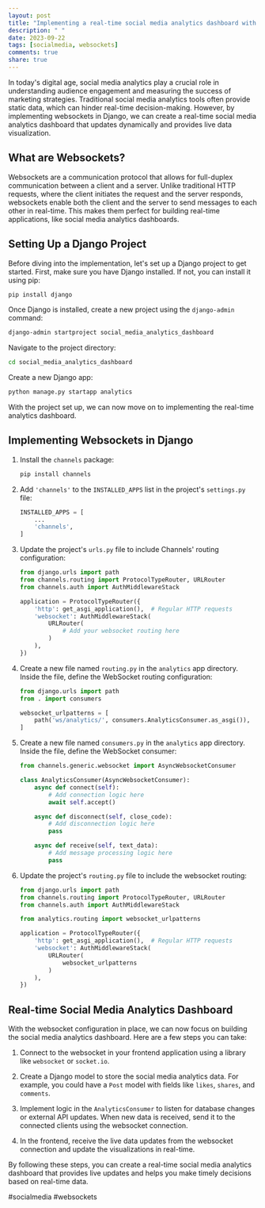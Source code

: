 ```yaml
---
layout: post
title: "Implementing a real-time social media analytics dashboard with websockets in Django"
description: " "
date: 2023-09-22
tags: [socialmedia, websockets]
comments: true
share: true
---
```


In today's digital age, social media analytics play a crucial role in understanding audience engagement and measuring the success of marketing strategies. Traditional social media analytics tools often provide static data, which can hinder real-time decision-making. However, by implementing websockets in Django, we can create a real-time social media analytics dashboard that updates dynamically and provides live data visualization.

## What are Websockets?

Websockets are a communication protocol that allows for full-duplex communication between a client and a server. Unlike traditional HTTP requests, where the client initiates the request and the server responds, websockets enable both the client and the server to send messages to each other in real-time. This makes them perfect for building real-time applications, like social media analytics dashboards.

## Setting Up a Django Project

Before diving into the implementation, let's set up a Django project to get started. First, make sure you have Django installed. If not, you can install it using pip:

```bash
pip install django
```

Once Django is installed, create a new project using the `django-admin` command:

```bash
django-admin startproject social_media_analytics_dashboard
```

Navigate to the project directory:

```bash
cd social_media_analytics_dashboard
```

Create a new Django app:

```bash
python manage.py startapp analytics
```

With the project set up, we can now move on to implementing the real-time analytics dashboard.

## Implementing Websockets in Django

1. Install the `channels` package:

    ```bash
    pip install channels
    ```

2. Add `'channels'` to the `INSTALLED_APPS` list in the project's `settings.py` file:

    ```python
    INSTALLED_APPS = [
        ...
        'channels',
    ]
    ```

3. Update the project's `urls.py` file to include Channels' routing configuration:

    ```python
    from django.urls import path
    from channels.routing import ProtocolTypeRouter, URLRouter
    from channels.auth import AuthMiddlewareStack

    application = ProtocolTypeRouter({
        'http': get_asgi_application(),  # Regular HTTP requests
        'websocket': AuthMiddlewareStack(
            URLRouter(
                # Add your websocket routing here
            )
        ),
    })
    ```

4. Create a new file named `routing.py` in the `analytics` app directory. Inside the file, define the WebSocket routing configuration:

    ```python
    from django.urls import path
    from . import consumers

    websocket_urlpatterns = [
        path('ws/analytics/', consumers.AnalyticsConsumer.as_asgi()),
    ]
    ```

5. Create a new file named `consumers.py` in the `analytics` app directory. Inside the file, define the WebSocket consumer:

    ```python
    from channels.generic.websocket import AsyncWebsocketConsumer

    class AnalyticsConsumer(AsyncWebsocketConsumer):
        async def connect(self):
            # Add connection logic here
            await self.accept()

        async def disconnect(self, close_code):
            # Add disconnection logic here
            pass

        async def receive(self, text_data):
            # Add message processing logic here
            pass
    ```

6. Update the project's `routing.py` file to include the websocket routing:

    ```python
    from django.urls import path
    from channels.routing import ProtocolTypeRouter, URLRouter
    from channels.auth import AuthMiddlewareStack

    from analytics.routing import websocket_urlpatterns

    application = ProtocolTypeRouter({
        'http': get_asgi_application(),  # Regular HTTP requests
        'websocket': AuthMiddlewareStack(
            URLRouter(
                websocket_urlpatterns
            )
        ),
    })
    ```

## Real-time Social Media Analytics Dashboard

With the websocket configuration in place, we can now focus on building the social media analytics dashboard. Here are a few steps you can take:

1. Connect to the websocket in your frontend application using a library like `websocket` or `socket.io`.

2. Create a Django model to store the social media analytics data. For example, you could have a `Post` model with fields like `likes`, `shares`, and `comments`.

3. Implement logic in the `AnalyticsConsumer` to listen for database changes or external API updates. When new data is received, send it to the connected clients using the websocket connection.

4. In the frontend, receive the live data updates from the websocket connection and update the visualizations in real-time.

By following these steps, you can create a real-time social media analytics dashboard that provides live updates and helps you make timely decisions based on real-time data.

#socialmedia #websockets